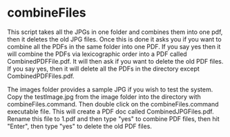 # combineFiles



This script takes all the JPGs in one folder and combines them into one pdf, then it deletes
the old JPG files. Once this is done it asks you if you want to combine all the PDFs in the
 same folder into one PDF. If you say yes then it will combine the PDFs via lexicographic order
 into a PDF called CombinedPDFFile.pdf. It will then ask if you want to delete the old PDF
 files. If you say yes, then it will delete all the PDFs in the directory except CombinedPDFFiles.pdf.
 
 The images folder provides a sample JPG if you wish to test the system. Copy the testImage.jpg 
 from the image folder into the directory with combineFiles.command. Then double click on the 
 combineFiles.command executable file. This will create a PDF doc called CombinedJPGFiles.pdf. 
 Rename this file to 1.pdf and then type "yes" to combine PDF files, then hit "Enter", then type "yes"
 to delete the old PDF files.